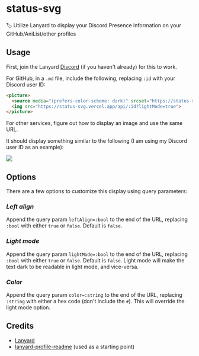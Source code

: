 # status-svg

🏷️ Utilize Lanyard to display your Discord Presence information on your GitHub/AniList/other profiles

## Usage

First, join the Lanyard [Discord](https://discord.com/invite/WScAm7vNGF) (if you haven't already) for this to work.

For GitHub, in a `.md` file, include the following, replacing `:id` with your Discord user ID:

```md
<picture>
  <source media="(prefers-color-scheme: dark)" srcset="https://status-svg.vercel.app/api/:id">
  <img src="https://status-svg.vercel.app/api/:id?lightMode=true">
</picture>
```

For other services, figure out how to display an image and use the same URL.

It should display something similar to the following (I am using my Discord user ID as an example):

<picture>
  <source media="(prefers-color-scheme: dark)" srcset="https://status-svg.vercel.app/api/707743097488146524?leftAlign=true">
  <img src="https://status-svg.vercel.app/api/707743097488146524?leftAlign=true&lightMode=true">
</picture>

## Options

There are a few options to customize this display using query parameters:

### ___Left align___

Append the query param `leftAlign=:bool` to the end of the URL, replacing `:bool` with either `true` or `false`. Default is `false`.

### ___Light mode___

Append the query param `lightMode=:bool` to the end of the URL, replacing `:bool` with either `true` or `false`. Default is `false`. Light mode will make the text dark to be readable in light mode, and vice-versa.

### ___Color___

Append the query param `color=:string` to the end of the URL, replacing `:string` with either a hex code (don't include the `#`). This will override the light mode option.

## Credits
- [Lanyard](https://github.com/Phineas/lanyard)
- [lanyard-profile-readme](https://github.com/cnrad/lanyard-profile-readme) (used as a starting point)
